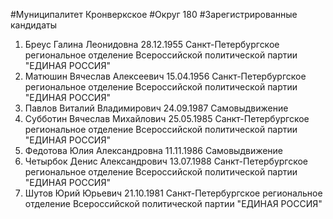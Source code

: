 #Муниципалитет
Кронверкское
#Округ
180
#Зарегистрированные кандидаты
1. Бреус Галина Леонидовна 28.12.1955
Санкт-Петербургское региональное отделение Всероссийской политической партии "ЕДИНАЯ РОССИЯ"
2. Матюшин Вячеслав Алексеевич 15.04.1956
Санкт-Петербургское региональное отделение Всероссийской политической партии "ЕДИНАЯ РОССИЯ"
3. Павлов Виталий Владимирович 24.09.1987
Самовыдвижение
4. Субботин Вячеслав Михайлович 25.05.1985
Санкт-Петербургское региональное отделение Всероссийской политической партии "ЕДИНАЯ РОССИЯ"
5. Федотова Юлия Александровна 11.11.1986
Самовыдвижение
6. Четырбок Денис Александрович 13.07.1988
Санкт-Петербургское региональное отделение Всероссийской политической партии "ЕДИНАЯ РОССИЯ"
7. Шутов Юрий Юрьевич 21.10.1981
Санкт-Петербургское региональное отделение Всероссийской политической партии "ЕДИНАЯ РОССИЯ"

